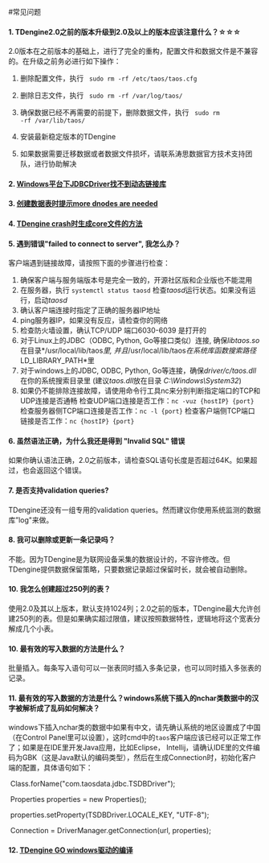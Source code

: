#常见问题

#### 1. TDengine2.0之前的版本升级到2.0及以上的版本应该注意什么？☆☆☆

2.0版本在之前版本的基础上，进行了完全的重构，配置文件和数据文件是不兼容的。在升级之前务必进行如下操作：

1. 删除配置文件，执行 <code> sudo rm -rf /etc/taos/taos.cfg </code>

2. 删除日志文件，执行 <code> sudo rm -rf /var/log/taos/ </code>

3. 确保数据已经不再需要的前提下，删除数据文件，执行 <code> sudo rm -rf /var/lib/taos/ </code>

4. 安装最新稳定版本的TDengine
5.  如果数据需要迁移数据或者数据文件损坏，请联系涛思数据官方技术支持团队，进行协助解决

#### 2. <a href='blog/2019/12/03/jdbcdriver找不到动态链接库/'>Windows平台下JDBCDriver找不到动态链接库</a>

#### 3. <a href='blog/2019/12/03/创建数据表时提示more-dnodes-are-needed/'>创建数据表时提示more dnodes are needed</a>

#### 4. <a href='blog/2019/12/06/tdengine-crash时生成core文件的方法/'>TDengine crash时生成core文件的方法</a>

#### 5. 遇到错误"failed to connect to server", 我怎么办？

客户端遇到链接故障，请按照下面的步骤进行检查：

1. 确保客户端与服务端版本号是完全一致的，开源社区版和企业版也不能混用
2. 在服务器，执行 `systemctl status taosd` 检查*taosd*运行状态。如果没有运行，启动*taosd*
3. 确认客户端连接时指定了正确的服务器IP地址
4. ping服务器IP，如果没有反应，请检查你的网络
5. 检查防火墙设置，确认TCP/UDP 端口6030-6039 是打开的
6. 对于Linux上的JDBC（ODBC, Python, Go等接口类似）连接, 确保*libtaos.so*在目录*/usr/local/lib/taos*里, 并且*/usr/local/lib/taos*在系统库函数搜索路径*LD_LIBRARY_PATH*里 
7. 对于windows上的JDBC, ODBC, Python, Go等连接，确保*driver/c/taos.dll*在你的系统搜索目录里 (建议*taos.dll*放在目录 *C:\Windows\System32*)
8. 如果仍不能排除连接故障，请使用命令行工具nc来分别判断指定端口的TCP和UDP连接是否通畅
   检查UDP端口连接是否工作：`nc -vuz {hostIP} {port} `
   检查服务器侧TCP端口连接是否工作：`nc -l {port}`
   检查客户端侧TCP端口链接是否工作：`nc {hostIP} {port}`


#### 6. 虽然语法正确，为什么我还是得到 "Invalid SQL" 错误

如果你确认语法正确，2.0之前版本，请检查SQL语句长度是否超过64K。如果超过，也会返回这个错误。

#### 7. 是否支持validation queries?

TDengine还没有一组专用的validation queries。然而建议你使用系统监测的数据库”log"来做。

#### 8. 我可以删除或更新一条记录吗？

不能。因为TDengine是为联网设备采集的数据设计的，不容许修改。但TDengine提供数据保留策略，只要数据记录超过保留时长，就会被自动删除。

#### 10. 我怎么创建超过250列的表？

使用2.0及其以上版本，默认支持1024列；2.0之前的版本，TDengine最大允许创建250列的表。但是如果确实超过限值，建议按照数据特性，逻辑地将这个宽表分解成几个小表。

#### 10. 最有效的写入数据的方法是什么？

批量插入。每条写入语句可以一张表同时插入多条记录，也可以同时插入多张表的记录。

#### 11. 最有效的写入数据的方法是什么？windows系统下插入的nchar类数据中的汉字被解析成了乱码如何解决？

windows下插入nchar类的数据中如果有中文，请先确认系统的地区设置成了中国（在Control Panel里可以设置），这时cmd中的`taos`客户端应该已经可以正常工作了；如果是在IDE里开发Java应用，比如Eclipse， Intellij，请确认IDE里的文件编码为GBK（这是Java默认的编码类型），然后在生成Connection时，初始化客户端的配置，具体语句如下：

​      Class.forName("com.taosdata.jdbc.TSDBDriver");

​      Properties properties = new Properties();

​      properties.setProperty(TSDBDriver.LOCALE_KEY, "UTF-8");

​      Connection = DriverManager.getConnection(url, properties);

#### 12. <a href='blog/2020/01/06/tdengine-go-windows驱动的编译/'>TDengine GO windows驱动的编译</a>



